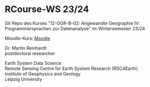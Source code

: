 # RCourse-WS 23/24

Git Repo des Kurses "12-GGR-B-02: Angewandte Geographie IV: Programmiersprachen zur Datenanalyse" im Wintersemester 23/24

Moodle-Kurs: [Moodle](https://moodle2.uni-leipzig.de/course/view.php?id=45979)

Dr. Martin Reinhardt  
postdoctoral researcher

Earth System Data Science  
Remote Sensing Centre for Earth System Research (RSC4Earth)  
Institute of Geophysics and Geology  
Leipzig University  